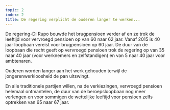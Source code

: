 ```yaml
---
topic: 2
index: 2
title: De regering verplicht de ouderen langer te werken...
---
```

De regering-Di Rupo bouwde het brugpensioen verder af en ze trok de leeftijd voor vervroegd pensioen op van 60 naar 62 jaar. Vanaf 2015 is 40 jaar loopbaan vereist voor brugpensioen op 60 jaar. De duur van de loopbaan die recht geeft op vervroegd pensioen trok de regering op van 35 naar 40 jaar (voor werknemers en zelfstandigen) en van 5 naar 40 jaar voor ambtenaren.

Ouderen worden langer aan het werk gehouden terwijl de jongerenwerkloosheid de pan uitswingt.

En alle traditionele partijen willen, na de verkiezingen, vervroegd pensioen helemaal ontmantelen, de duur van de beroepsloopbaan nog meer verlengen en voor sommigen de wettelijke leeftijd voor pensioen zelfs optrekken van 65 naar 67 jaar.
